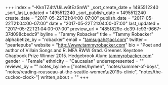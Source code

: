 +++
index = "-KknTZ4tVUiLw6tEzSmW"
_sort_create_date = 1495512240
_sort_last_updated = 1495512240
_sort_publish_date = 1495512240
create_date = "2017-05-22T21:04:00-07:00"
publish_date = "2017-05-22T21:04:00-07:00"
date = "2017-05-22T21:04:00-07:00"
last_updated = "2017-05-22T21:04:00-07:00"
preview_url = "485f829e-dc39-fc93-9667-37d098cbedc9"
byline = "Tammy Robacker"
title = "Tammy Robacker"
alphabetize_by = "robacker"
email = "tamsugah@aol.com"
twitter = "pearlepubs"
website = "http://www.tammyrobacker.com"
bio = "Poet and author of Villain Songs and R. MFA RWW Grad. Greener. Keystone Chapbook Prize Winner 2015. Hedgebrook Alum: [tammyrobacker.com](tammyrobacker.com)"
gender = "Female"
ethnicity = "Caucasian"
underrepresented = ""
reviews_by = ""
notes_byline = ["notes/hymen", "notes/summer-of-boys", "notes/reading-rousseau-at-the-seattle-women\u2019s-clinic", "notes/the-cuckoo-clock-"]
written_about = ""
+++

